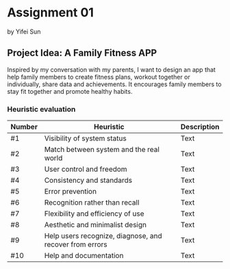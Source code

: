 # Assignment 01
by Yifei Sun

## Project Idea: A Family Fitness APP
Inspired by my conversation with my parents, I want to design an app that help family members to create fitness plans, workout together or individually, share data and achievements. It encourages family members to stay fit together and promote healthy habits.


### Heuristic evaluation
| Number | Heuristic | Description |
| --- | --- | ----------- |
| #1 | Visibility of system status | Text |
| #2 | Match between system and the real world | Text |
| #3 | User control and freedom | Text |
| #4 | Consistency and standards | Text |
| #5 | Error prevention | Text |
| #6 | Recognition rather than recall | Text |
| #7 | Flexibility and efficiency of use | Text |
| #8 | Aesthetic and minimalist design | Text |
| #9 | Help users recognize, diagnose, and recover from errors | Text |
| #10 | Help and documentation | Text |
